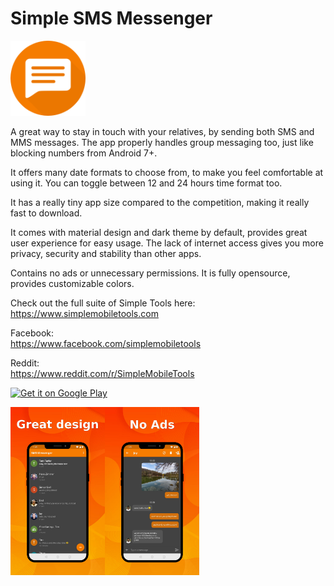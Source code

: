 # Simple SMS Messenger
<img alt="Logo" src="fastlane/metadata/android/en-US/images/icon.png" width="120" />

A great way to stay in touch with your relatives, by sending both SMS and MMS messages. The app properly handles group messaging too, just like blocking numbers from Android 7+.

It offers many date formats to choose from, to make you feel comfortable at using it. You can toggle between 12 and 24 hours time format too.

It has a really tiny app size compared to the competition, making it really fast to download.

It comes with material design and dark theme by default, provides great user experience for easy usage. The lack of internet access gives you more privacy, security and stability than other apps.

Contains no ads or unnecessary permissions. It is fully opensource, provides customizable colors.

Check out the full suite of Simple Tools here:  
https://www.simplemobiletools.com

Facebook:  
https://www.facebook.com/simplemobiletools

Reddit:  
https://www.reddit.com/r/SimpleMobileTools

<a href='https://play.google.com/store/apps/details?id=com.simplemobiletools.smsmessenger'><img src='https://simplemobiletools.com/assets/images/google-play.png' alt='Get it on Google Play' height=45/></a>

<div style="display:flex;">
<img alt="App image" src="fastlane/metadata/android/en-US/images/phoneScreenshots/app_1.jpg" width="30%">
<img alt="App image" src="fastlane/metadata/android/en-US/images/phoneScreenshots/app_2.jpg" width="30%">
</div>

